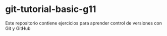 # git-tutorial-basic-g11
Este repositorio contiene ejercicios para aprender control de versiones con Git y GitHub
